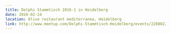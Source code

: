 ```yaml
---
title: Delphi Stammtisch 2016-1 in Heidelberg
date: 2016-02-24
location: Olive restaurant mediterranea, Heidelberg
link: http://www.meetup.com/Delphi-Stammtisch-Heidelberg/events/228802298/
---
```

